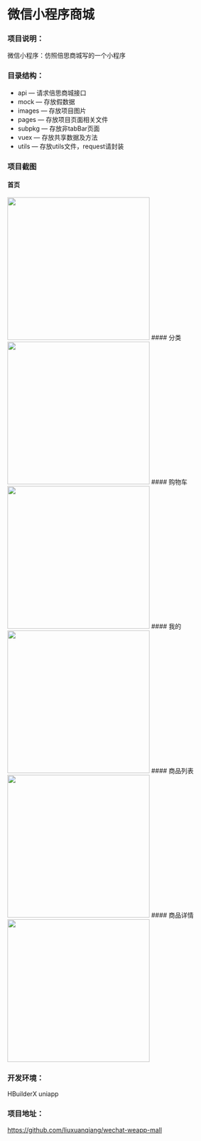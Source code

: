 # 微信小程序商城
### 项目说明：
微信小程序：仿照倍思商城写的一个小程序  
### 目录结构：
- api — 请求倍思商城接口
- mock — 存放假数据
- images — 存放项目图片
- pages — 存放项目页面相关文件
- subpkg — 存放非tabBar页面
- vuex — 存放共享数据及方法
- utils — 存放utils文件，request请封装
### 项目截图
#### 首页
<img src="https://user-images.githubusercontent.com/102797134/177696892-e0095863-0b10-4fc6-bb75-497ae97476a0.png" width="320px" style="display:inline;">
#### 分类
<img src="https://user-images.githubusercontent.com/102797134/177696898-d5d2d9b9-34ba-45fe-9e27-fda123fafa74.jpg" width="320px" style="display:inline;">
#### 购物车
<img src="https://user-images.githubusercontent.com/102797134/177696901-8f6c9951-2155-46a2-a12c-8b568e06f9eb.jpg" width="320px" style="display:inline;">
#### 我的
<img src="https://user-images.githubusercontent.com/102797134/177696906-63a9ecbb-ad6e-4508-b79c-3d4a69678943.jpg" width="320px" style="display:inline;">
#### 商品列表
<img src="https://user-images.githubusercontent.com/102797134/177696907-653d6a9e-2367-4140-8cd2-513dc480c7da.jpg" width="320px" style="display:inline;">
#### 商品详情
<img src="https://user-images.githubusercontent.com/102797134/177696910-a43a2864-1c0a-4160-9e78-b7e9c2cd1995.jpg" width="320px" style="display:inline;">

### 开发环境：
HBuilderX  uniapp

### 项目地址：
https://github.com/liuxuanqiang/wechat-weapp-mall

